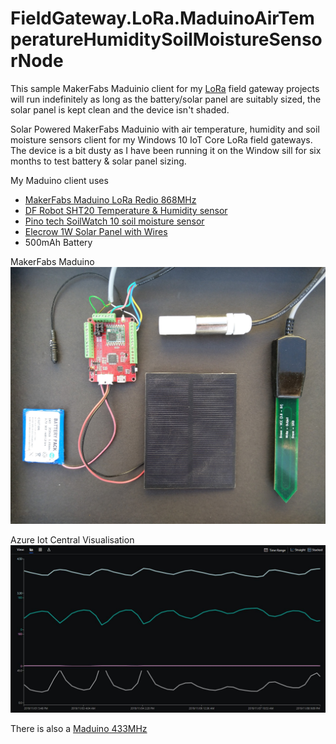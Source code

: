 # FieldGateway.LoRa.MaduinoAirTemperatureHumiditySoilMoistureSensorNode
This sample MakerFabs Maduinio client for my [LoRa](https://lora-alliance.org/) field gateway projects will run indefinitely as long as the battery/solar panel are suitably sized, the solar panel is kept clean and the device isn't shaded.

Solar Powered MakerFabs Maduinio with air temperature, humidity and soil moisture sensors client for my Windows 10 IoT Core LoRa field gateways. The device is a bit dusty as I have been running it on the Window sill for six months to test battery & solar panel sizing.


My Maduino client uses
* [MakerFabs Maduino LoRa Redio 868MHz](https://makerfabs.com/index.php?route=product/product&product_id=438)
* [DF Robot SHT20 Temperature & Humidity sensor]( https://www.dfrobot.com/wiki/index.php/SHT20_I2C_Temperature_%26_Humidity_Sensor_(Waterproof_Probe)_SKU:_SEN0227)
* [Pino tech SoilWatch 10 soil moisture sensor ](https://pino-tech.eu/product/soilwatch-10/)
* [Elecrow 1W Solar Panel with Wires](https://www.elecrow.com/1w-solar-panel-with-wires-p-817.html)
* 500mAh Battery

MakerFabs Maduino
![SensorNode](MaduinoSoilMoistureTemperatureHumidity.jpg)

Azure Iot Central Visualisation
![Azure IoT Central](MaduinoSoilMoistureTemperatureHumidityData.JPG)

There is also a [Maduino 433MHz](https://makerfabs.com/index.php?route=product/product&product_id=439)

